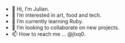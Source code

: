 - 👋 Hi, I’m Julian.
- 👀 I’m interested in art, food and tech.
- 🌱 I’m currently learning Ruby.
- 💞️ I’m looking to collaborate on new projects.
- 📫 How to reach me ... @jlxq0.

<!---
jlxq0/jlxq0 is a ✨ special ✨ repository because its `README.md` (this file) appears on your GitHub profile.
You can click the Preview link to take a look at your changes.
--->
